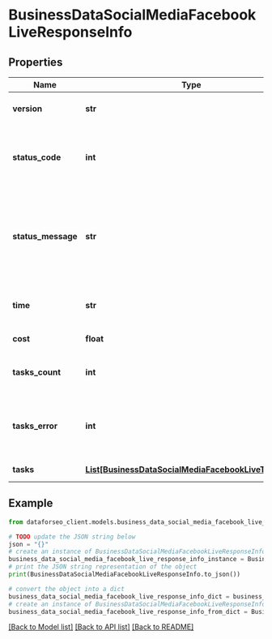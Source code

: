 # BusinessDataSocialMediaFacebookLiveResponseInfo


## Properties

Name | Type | Description | Notes
------------ | ------------- | ------------- | -------------
**version** | **str** | the current version of the API | [optional] 
**status_code** | **int** | general status code you can find the full list of the response codes here | [optional] 
**status_message** | **str** | general informational message you can find the full list of general informational messages here | [optional] 
**time** | **str** | total execution time, seconds | [optional] 
**cost** | **float** | total tasks cost, USD | [optional] 
**tasks_count** | **int** | the number of tasks in the tasks array | [optional] 
**tasks_error** | **int** | the number of tasks in the tasks array returned with an error | [optional] 
**tasks** | [**List[BusinessDataSocialMediaFacebookLiveTaskInfo]**](BusinessDataSocialMediaFacebookLiveTaskInfo.md) | array of tasks | [optional] 

## Example

```python
from dataforseo_client.models.business_data_social_media_facebook_live_response_info import BusinessDataSocialMediaFacebookLiveResponseInfo

# TODO update the JSON string below
json = "{}"
# create an instance of BusinessDataSocialMediaFacebookLiveResponseInfo from a JSON string
business_data_social_media_facebook_live_response_info_instance = BusinessDataSocialMediaFacebookLiveResponseInfo.from_json(json)
# print the JSON string representation of the object
print(BusinessDataSocialMediaFacebookLiveResponseInfo.to_json())

# convert the object into a dict
business_data_social_media_facebook_live_response_info_dict = business_data_social_media_facebook_live_response_info_instance.to_dict()
# create an instance of BusinessDataSocialMediaFacebookLiveResponseInfo from a dict
business_data_social_media_facebook_live_response_info_from_dict = BusinessDataSocialMediaFacebookLiveResponseInfo.from_dict(business_data_social_media_facebook_live_response_info_dict)
```
[[Back to Model list]](../README.md#documentation-for-models) [[Back to API list]](../README.md#documentation-for-api-endpoints) [[Back to README]](../README.md)


